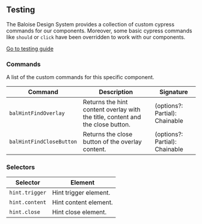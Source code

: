## Testing

The Baloise Design System provides a collection of custom cypress commands for our components. Moreover, some basic cypress commands like `should` or `click` have been overridden to work with our components.

<a class="sb-unstyled button is-primary" href="../?path=/docs/development-testing--page">Go to testing guide</a>

<!-- START: human documentation -->



<!-- END: human documentation -->

### Commands

A list of the custom commands for this specific component.

| Command                  | Description                                                                    | Signature                                        |
| ------------------------ | ------------------------------------------------------------------------------ | ------------------------------------------------ |
| `balHintFindOverlay`     | Returns the hint content overlay with the title, content and the close button. | (options?: Partial<Loggable>): Chainable<JQuery> |
| `balHintFindCloseButton` | Returns the close button of the overlay content.                               | (options?: Partial<Loggable>): Chainable<JQuery> |


### Selectors

| Selector       | Element               |
| -------------- | --------------------- |
| `hint.trigger` | Hint trigger element. |
| `hint.content` | Hint content element. |
| `hint.close`   | Hint close element.   |

